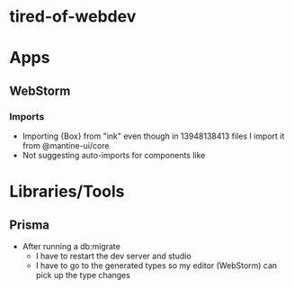 # tired-of-webdev

# Apps
## WebStorm
### Imports
- Importing {Box} from "ink" even though in 13948138413 files I import it from @mantine-ui/core
- Not suggesting auto-imports for components like <Text/>

# Libraries/Tools
## Prisma
- After running a db:migrate
  - I have to restart the dev server and studio
  - I have to go to the generated types so my editor (WebStorm) can pick up the type changes

